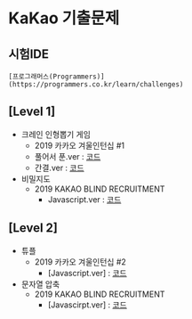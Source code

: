 # KaKao 기출문제

## 시험IDE
```
[프로그래머스(Programmers)]
(https://programmers.co.kr/learn/challenges)
```

## [Level 1]
* 크레인 인형뽑기 게임
    * 2019 카카오 겨울인턴십 #1
    * 풀어서 푼.ver : [코드](https://github.com/ss-won/For-Coding-Test/blob/master/KaKao/%5BLevel1%5D%ED%81%AC%EB%A0%88%EC%9D%B8%20%EC%9D%B8%ED%98%95%EB%BD%91%EA%B8%B0%20%EA%B2%8C%EC%9E%84-1.js)
    * 간결.ver : [코드](https://github.com/ss-won/For-Coding-Test/blob/master/KaKao/%5BLevel1%5D%ED%81%AC%EB%A0%88%EC%9D%B8%20%EC%9D%B8%ED%98%95%20%EB%BD%91%EA%B8%B0%20%EA%B2%8C%EC%9E%84-2.js)
* 비밀지도
    * 2019 KAKAO BLIND RECRUITMENT
        * Javascript.ver : [코드](https://github.com/ss-won/For-Coding-Test/blob/master/KaKao/%5BLevel1%5D%EB%B9%84%EB%B0%80%EC%A7%80%EB%8F%84.js)

## [Level 2]
* 튜플
    * 2019 카카오 겨울인턴십 #2
        * [Javascript.ver] : [코드]()
* 문자열 압축
    * 2019 KAKAO BLIND RECRUITMENT
        * [Javascirpt.ver] : [코드]()

